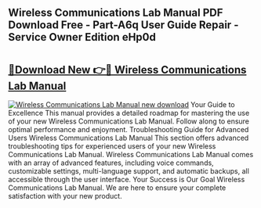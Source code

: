 ## Wireless Communications Lab Manual PDF Download Free - Part-A6q User Guide Repair - Service Owner Edition eHp0d

# <h2><a href="http://bc76607.oget.top/?id=Wireless+Communications+Lab+Manual">🔗Download New 👉🔴 Wireless Communications Lab Manual</a></h2>

[![Wireless Communications Lab Manual new download](https://i.imgur.com/5g1atiW.png)](http://bc76607.oget.top/?id=Wireless+Communications+Lab+Manual)
Your Guide to Excellence This manual provides a detailed roadmap for mastering the use of your new Wireless Communications Lab Manual. Follow along to ensure optimal performance and enjoyment. Troubleshooting Guide for Advanced Users Wireless Communications Lab Manual This section offers advanced troubleshooting tips for experienced users of your new Wireless Communications Lab Manual. Wireless Communications Lab Manual comes with an array of advanced features, including voice commands, customizable settings, multi-language support, and automatic backups, all accessible through the user interface. Your Success is Our Goal Wireless Communications Lab Manual. We are here to ensure your complete satisfaction with your new product.
